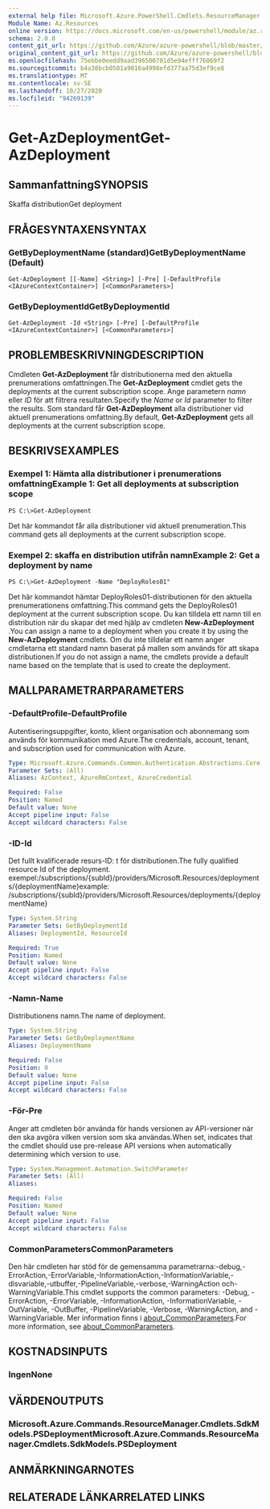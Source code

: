```yaml
---
external help file: Microsoft.Azure.PowerShell.Cmdlets.ResourceManager.dll-Help.xml
Module Name: Az.Resources
online version: https://docs.microsoft.com/en-us/powershell/module/az.resources/get-azdeployment
schema: 2.0.0
content_git_url: https://github.com/Azure/azure-powershell/blob/master/src/Resources/Resources/help/Get-AzDeployment.md
original_content_git_url: https://github.com/Azure/azure-powershell/blob/master/src/Resources/Resources/help/Get-AzDeployment.md
ms.openlocfilehash: 75ebbe0eedd9aad396500701d5e94efff76069f2
ms.sourcegitcommit: b4a38bcb0501a9016a4998efd377aa75d3ef9ce8
ms.translationtype: MT
ms.contentlocale: sv-SE
ms.lasthandoff: 10/27/2020
ms.locfileid: "94269139"
---
```

# <span data-ttu-id="da64d-101">Get-AzDeployment</span><span class="sxs-lookup"><span data-stu-id="da64d-101">Get-AzDeployment</span></span>

## <span data-ttu-id="da64d-102">Sammanfattning</span><span class="sxs-lookup"><span data-stu-id="da64d-102">SYNOPSIS</span></span>
<span data-ttu-id="da64d-103">Skaffa distribution</span><span class="sxs-lookup"><span data-stu-id="da64d-103">Get deployment</span></span>

## <span data-ttu-id="da64d-104">FRÅGESYNTAXEN</span><span class="sxs-lookup"><span data-stu-id="da64d-104">SYNTAX</span></span>

### <span data-ttu-id="da64d-105">GetByDeploymentName (standard)</span><span class="sxs-lookup"><span data-stu-id="da64d-105">GetByDeploymentName (Default)</span></span>
```
Get-AzDeployment [[-Name] <String>] [-Pre] [-DefaultProfile <IAzureContextContainer>] [<CommonParameters>]
```

### <span data-ttu-id="da64d-106">GetByDeploymentId</span><span class="sxs-lookup"><span data-stu-id="da64d-106">GetByDeploymentId</span></span>
```
Get-AzDeployment -Id <String> [-Pre] [-DefaultProfile <IAzureContextContainer>] [<CommonParameters>]
```

## <span data-ttu-id="da64d-107">PROBLEMBESKRIVNING</span><span class="sxs-lookup"><span data-stu-id="da64d-107">DESCRIPTION</span></span>
<span data-ttu-id="da64d-108">Cmdleten **Get-AzDeployment** får distributionerna med den aktuella prenumerations omfattningen.</span><span class="sxs-lookup"><span data-stu-id="da64d-108">The **Get-AzDeployment** cmdlet gets the deployments at the current subscription scope.</span></span>
<span data-ttu-id="da64d-109">Ange parametern *namn* eller *ID* för att filtrera resultaten.</span><span class="sxs-lookup"><span data-stu-id="da64d-109">Specify the *Name* or *Id* parameter to filter the results.</span></span>
<span data-ttu-id="da64d-110">Som standard får **Get-AzDeployment** alla distributioner vid aktuell prenumerations omfattning.</span><span class="sxs-lookup"><span data-stu-id="da64d-110">By default, **Get-AzDeployment** gets all deployments at the current subscription scope.</span></span>

## <span data-ttu-id="da64d-111">BESKRIVS</span><span class="sxs-lookup"><span data-stu-id="da64d-111">EXAMPLES</span></span>

### <span data-ttu-id="da64d-112">Exempel 1: Hämta alla distributioner i prenumerations omfattning</span><span class="sxs-lookup"><span data-stu-id="da64d-112">Example 1: Get all deployments at subscription scope</span></span>
```
PS C:\>Get-AzDeployment
```

<span data-ttu-id="da64d-113">Det här kommandot får alla distributioner vid aktuell prenumeration.</span><span class="sxs-lookup"><span data-stu-id="da64d-113">This command gets all deployments at the current subscription scope.</span></span>

### <span data-ttu-id="da64d-114">Exempel 2: skaffa en distribution utifrån namn</span><span class="sxs-lookup"><span data-stu-id="da64d-114">Example 2: Get a deployment by name</span></span>
```
PS C:\>Get-AzDeployment -Name "DeployRoles01"
```

<span data-ttu-id="da64d-115">Det här kommandot hämtar DeployRoles01-distributionen för den aktuella prenumerationens omfattning.</span><span class="sxs-lookup"><span data-stu-id="da64d-115">This command gets the DeployRoles01 deployment at the current subscription scope.</span></span>
<span data-ttu-id="da64d-116">Du kan tilldela ett namn till en distribution när du skapar det med hjälp av cmdleten **New-AzDeployment** .</span><span class="sxs-lookup"><span data-stu-id="da64d-116">You can assign a name to a deployment when you create it by using the **New-AzDeployment** cmdlets.</span></span>
<span data-ttu-id="da64d-117">Om du inte tilldelar ett namn anger cmdletarna ett standard namn baserat på mallen som används för att skapa distributionen.</span><span class="sxs-lookup"><span data-stu-id="da64d-117">If you do not assign a name, the cmdlets provide a default name based on the template that is used to create the deployment.</span></span>

## <span data-ttu-id="da64d-118">MALLPARAMETRAR</span><span class="sxs-lookup"><span data-stu-id="da64d-118">PARAMETERS</span></span>

### <span data-ttu-id="da64d-119">-DefaultProfile</span><span class="sxs-lookup"><span data-stu-id="da64d-119">-DefaultProfile</span></span>
<span data-ttu-id="da64d-120">Autentiseringsuppgifter, konto, klient organisation och abonnemang som används för kommunikation med Azure.</span><span class="sxs-lookup"><span data-stu-id="da64d-120">The credentials, account, tenant, and subscription used for communication with Azure.</span></span>

```yaml
Type: Microsoft.Azure.Commands.Common.Authentication.Abstractions.Core.IAzureContextContainer
Parameter Sets: (All)
Aliases: AzContext, AzureRmContext, AzureCredential

Required: False
Position: Named
Default value: None
Accept pipeline input: False
Accept wildcard characters: False
```

### <span data-ttu-id="da64d-121">-ID</span><span class="sxs-lookup"><span data-stu-id="da64d-121">-Id</span></span>
<span data-ttu-id="da64d-122">Det fullt kvalificerade resurs-ID: t för distributionen.</span><span class="sxs-lookup"><span data-stu-id="da64d-122">The fully qualified resource Id of the deployment.</span></span>
<span data-ttu-id="da64d-123">exempel:/subscriptions/{subId}/providers/Microsoft.Resources/deployments/{deploymentName}</span><span class="sxs-lookup"><span data-stu-id="da64d-123">example: /subscriptions/{subId}/providers/Microsoft.Resources/deployments/{deploymentName}</span></span>

```yaml
Type: System.String
Parameter Sets: GetByDeploymentId
Aliases: DeploymentId, ResourceId

Required: True
Position: Named
Default value: None
Accept pipeline input: False
Accept wildcard characters: False
```

### <span data-ttu-id="da64d-124">-Namn</span><span class="sxs-lookup"><span data-stu-id="da64d-124">-Name</span></span>
<span data-ttu-id="da64d-125">Distributionens namn.</span><span class="sxs-lookup"><span data-stu-id="da64d-125">The name of deployment.</span></span>

```yaml
Type: System.String
Parameter Sets: GetByDeploymentName
Aliases: DeploymentName

Required: False
Position: 0
Default value: None
Accept pipeline input: False
Accept wildcard characters: False
```

### <span data-ttu-id="da64d-126">-För</span><span class="sxs-lookup"><span data-stu-id="da64d-126">-Pre</span></span>
<span data-ttu-id="da64d-127">Anger att cmdleten bör använda för hands versionen av API-versioner när den ska avgöra vilken version som ska användas.</span><span class="sxs-lookup"><span data-stu-id="da64d-127">When set, indicates that the cmdlet should use pre-release API versions when automatically determining which version to use.</span></span>

```yaml
Type: System.Management.Automation.SwitchParameter
Parameter Sets: (All)
Aliases:

Required: False
Position: Named
Default value: None
Accept pipeline input: False
Accept wildcard characters: False
```

### <span data-ttu-id="da64d-128">CommonParameters</span><span class="sxs-lookup"><span data-stu-id="da64d-128">CommonParameters</span></span>
<span data-ttu-id="da64d-129">Den här cmdleten har stöd för de gemensamma parametrarna:-debug,-ErrorAction,-ErrorVariable,-InformationAction,-InformationVariable,-disvariable,-utbuffer,-PipelineVariable,-verbose,-WarningAction och-WarningVariable.</span><span class="sxs-lookup"><span data-stu-id="da64d-129">This cmdlet supports the common parameters: -Debug, -ErrorAction, -ErrorVariable, -InformationAction, -InformationVariable, -OutVariable, -OutBuffer, -PipelineVariable, -Verbose, -WarningAction, and -WarningVariable.</span></span> <span data-ttu-id="da64d-130">Mer information finns i [about_CommonParameters](http://go.microsoft.com/fwlink/?LinkID=113216).</span><span class="sxs-lookup"><span data-stu-id="da64d-130">For more information, see [about_CommonParameters](http://go.microsoft.com/fwlink/?LinkID=113216).</span></span>

## <span data-ttu-id="da64d-131">KOSTNADS</span><span class="sxs-lookup"><span data-stu-id="da64d-131">INPUTS</span></span>

### <span data-ttu-id="da64d-132">Ingen</span><span class="sxs-lookup"><span data-stu-id="da64d-132">None</span></span>

## <span data-ttu-id="da64d-133">VÄRDEN</span><span class="sxs-lookup"><span data-stu-id="da64d-133">OUTPUTS</span></span>

### <span data-ttu-id="da64d-134">Microsoft.Azure.Commands.ResourceManager.Cmdlets.SdkModels.PSDeployment</span><span class="sxs-lookup"><span data-stu-id="da64d-134">Microsoft.Azure.Commands.ResourceManager.Cmdlets.SdkModels.PSDeployment</span></span>

## <span data-ttu-id="da64d-135">ANMÄRKNINGAR</span><span class="sxs-lookup"><span data-stu-id="da64d-135">NOTES</span></span>

## <span data-ttu-id="da64d-136">RELATERADE LÄNKAR</span><span class="sxs-lookup"><span data-stu-id="da64d-136">RELATED LINKS</span></span>
